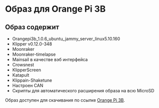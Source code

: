 # Образ для Orange Pi 3B
## Образ содержит
* Orangepi3b_1.0.6_ubuntu_jammy_server_linux5.10.160
* Klipper v0.12.0-348
* Moonraker
* Moonraker-timelapse
* Mainsail в качестве вэб интерфейса
* Crowsnest
* KlipperScreen
* Katapult
* Klippain-Shaketune
* Настроен CAN
* Скрипты для автоматического расширения образа на всю MicroSD

Образ доступен для скачивания по ссылке [Orange Pi 3B](https://mega.nz/file/TdpzDAbS#Le2-5hxRWCd8Wit2h-JfqoEiYUKdBW2nbB_KZ6QXemg).

